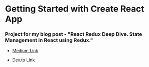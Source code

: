 # Getting Started with Create React App

 ### Project for my blog post - "React Redux Deep Dive. State Management in React using Redux."

- [Medium Link](https://sayand031999.medium.com/react-redux-deep-dive-state-management-in-react-with-redux-b9af8b039bcc)

- [Dev.to Link](https://dev.to/senshiii/react-redux-deep-dive-state-management-in-react-with-redux-5299)
